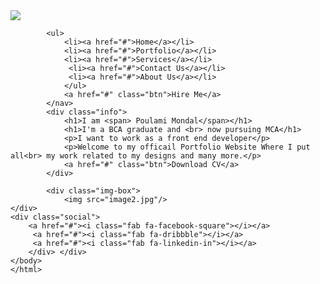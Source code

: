 <!DOCTYPE html>
<html lang="en">
    <head> 
        <meta charset="UTF-8"> 
        <title>Portfolio Landing Page</title>
    <link rel="stylesheet" href="style.css">
    <link rel="stylesheet" href="https://pro.fontawesome.com/releases/v5.10.0/css/all.css">
</head>
    <body>
    <div class="hero"> 
        <nav> 
    <img src="student.jpg" />
    
            
            <ul> 
                <li><a href="#">Home</a></li> 
                <li><a href="#">Portfolio</a></li> 
                <li><a href="#">Services</a></li>
                 <li><a href="#">Contact Us</a></li> 
                 <li><a href="#">About Us</a></li> 
                </ul> 
                <a href="#" class="btn">Hire Me</a> 
            </nav> 
            <div class="info"> 
                <h1>I am <span> Poulami Mondal</span></h1> 
                <h1>I'm a BCA graduate and <br> now pursuing MCA</h1> 
                <p>I want to work as a front end developer</p>
                <p>Welcome to my officail Portfolio Website Where I put all<br> my work related to my designs and many more.</p> 
                <a href="#" class="btn">Download CV</a> 
            </div> 

            <div class="img-box"> 
                <img src="image2.jpg"/>
    </div> 
    <div class="social"> 
        <a href="#"><i class="fab fa-facebook-square"></i></a>
         <a href="#"><i class="fab fa-dribbble"></i></a> 
         <a href="#"><i class="fab fa-linkedin-in"></i></a> 
        </div> </div>
    </body>
    </html>
